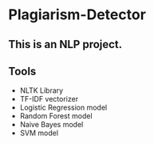 # Plagiarism-Detector

## This is an NLP project.

## Tools
- NLTK Library
- TF-IDF vectorizer
- Logistic Regression model
- Random Forest model
- Naive Bayes model
- SVM model
